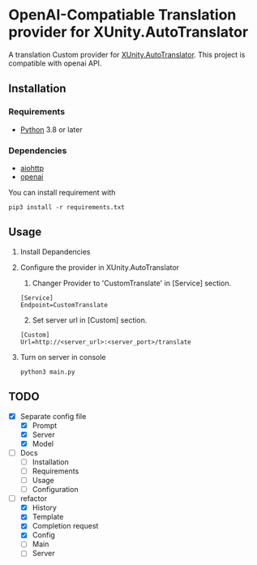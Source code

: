 # OpenAI-Compatiable Translation provider for XUnity.AutoTranslator

A translation Custom provider for [XUnity.AutoTranslator](https://github.com/bbepis/XUnity.AutoTranslator).
This project is compatible with openai API.

## Installation
### Requirements

- [Python](https://www.python.org/downloads/) 3.8 or later

### Dependencies
- [aiohttp](https://pypi.org/project/aiohttp/)
- [openai](https://pypi.org/project/openai/)

You can install requirement with
```
pip3 install -r requirements.txt
```

## Usage
1. Install Depandencies
2. Configure the provider in XUnity.AutoTranslator
    1. Changer Provider to 'CustomTranslate' in [Service] section.
    ```
    [Service]
    Endpoint=CustomTranslate
    ```
    2. Set server url in [Custom] section.
    ```
    [Custom]
    Url=http://<server_url>:<server_port>/translate
    ```

3. Turn on server in console
    ```
    python3 main.py
    ```

## TODO
- [x] Separate config file
    - [x] Prompt
    - [x] Server
    - [x] Model
- [ ] Docs
    - [ ] Installation
    - [ ] Requirements
    - [ ] Usage
    - [ ] Configuration
- [ ] refactor
    - [x] History
    - [x] Template
    - [x] Completion request
    - [x] Config
    - [ ] Main
    - [ ] Server